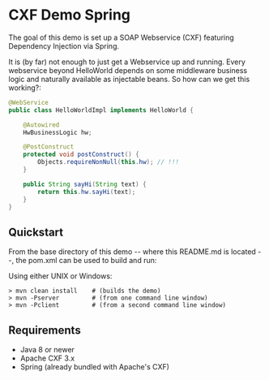 # CXF Demo Spring

The goal of this demo is set up a SOAP Webservice (CXF) featuring Dependency Injection via Spring.

It is (by far) not enough to just get a Webservice up and running. Every webservice beyond HelloWorld
depends on some middleware business logic and naturally available as injectable beans. So how can we get
this working?:

```java
@WebService
public class HelloWorldImpl implements HelloWorld {

    @Autowired
    HwBusinessLogic hw;

    @PostConstruct
    protected void postConstruct() {
        Objects.requireNonNull(this.hw); // !!!
    }

    public String sayHi(String text) {
        return this.hw.sayHi(text);
    }
}
```

## Quickstart

From the base directory of this demo -- where this README.md  is
located --, the pom.xml can be used to build and run: 

Using either UNIX or Windows:
```shell
> mvn clean install    # (builds the demo)
> mvn -Pserver         # (from one command line window)
> mvn -Pclient         # (from a second command line window)
```

## Requirements

* Java 8 or newer
* Apache CXF 3.x 
* Spring (already bundled with Apache's CXF)
